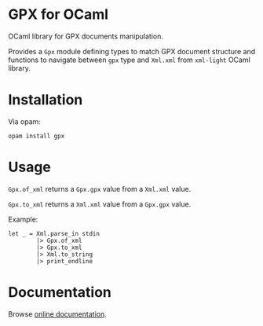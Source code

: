 # GPX for OCaml

OCaml library for GPX documents manipulation.

Provides a `Gpx` module defining types to match GPX document
structure and functions to navigate between `gpx` type and
`Xml.xml` from `xml-light` OCaml library.

# Installation

Via opam:

    opam install gpx

# Usage

`Gpx.of_xml` returns a `Gpx.gpx` value from a `Xml.xml` value.

`Gpx.to_xml` returns a `Xml.xml` value from a `Gpx.gpx` value.

Example:

    let _ = Xml.parse_in stdin
            |> Gpx.of_xml
            |> Gpx.to_xml
            |> Xml.to_string
            |> print_endline

# Documentation

Browse [online documentation](https://rundat.github.io/ocaml-gpx/).
